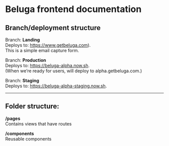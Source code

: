 # Beluga frontend documentation 

## Branch/deployment structure

Branch: **Landing**  
Deploys to: https://www.getbeluga.com).  
This is a simple email capture form.  

Branch: **Production**  
Deploys to: https://beluga-alpha.now.sh.  
(When we’re ready for users, will deploy to alpha.getbeluga.com.)  

Branch: **Staging**  
Deploys to: https://beluga-alpha-staging.now.sh.  

---

## Folder structure:  

**/pages**  
Contains views that have routes  

**/components**  
Reusable components  